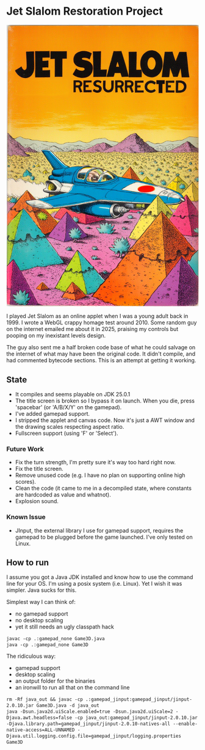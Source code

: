# Jet Slalom Restoration Project

![AI Generated Cover](slalom.jpg?raw=true)

I played Jet Slalom as an online applet when I was a young adult back in 1999.
I wrote a WebGL crappy homage test around 2010.
Some random guy on the internet emailed me about it in 2025, praising my controls but pooping on my inexistant levels design.

The guy also sent me a half broken code base of what he could salvage on the internet of what may have been the original code.
It didn't compile, and had commented bytecode sections.
This is an attempt at getting it working.

## State

- It compiles and seems playable on JDK 25.0.1
- The title screen is broken so I bypass it on launch. When you die, press 'spacebar' (or 'A/B/X/Y' on the gamepad).
- I've added gamepad support.
- I stripped the applet and canvas code. Now it's just a AWT window and the drawing scales respecting aspect ratio.
- Fullscreen support (using 'F' or 'Select').

### Future Work

- Fix the turn strength, I'm pretty sure it's way too hard right now.
- Fix the title screen.
- Remove unused code (e.g. I have no plan on supporting online high scores).
- Clean the code (it came to me in a decompiled state, where constants are hardcoded as value and whatnot).
- Explosion sound.

### Known Issue

- JInput, the external library I use for gamepad support, requires the gamepad to be plugged before the game launched. I've only tested on Linux.

## How to run

I assume you got a Java JDK installed and know how to use the command line for your OS. I'm using a posix system (i.e. Linux). Yet I wish it was simpler. Java sucks for this.

Simplest way I can think of:
- no gamepad support
- no desktop scaling
- yet it still needs an ugly classpath hack
```
javac -cp .:gamepad_none Game3D.java
java -cp .:gamepad_none Game3D
```

The ridiculous way:
- gamepad support
- desktop scaling
- an output folder for the binaries
- an ironwill to run all that on the command line
```
rm -Rf java_out && javac -cp .:gamepad_jinput:gamepad_jinput/jinput-2.0.10.jar Game3D.java -d java_out
java -Dsun.java2d.uiScale.enabled=true -Dsun.java2d.uiScale=2 -Djava.awt.headless=false -cp java_out:gamepad_jinput/jinput-2.0.10.jar -Djava.library.path=gamepad_jinput/jinput-2.0.10-natives-all --enable-native-access=ALL-UNNAMED -Djava.util.logging.config.file=gamepad_jinput/logging.properties Game3D
```
